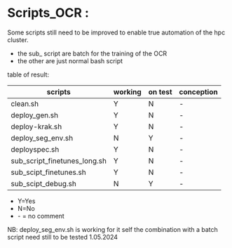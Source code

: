 # Scripts_OCR : 

Some scripts still need to be improved to enable true automation of the hpc cluster. 
* the sub_ script are batch for the training of the OCR
* the other are just normal bash script 

table of result: 

| scripts                      | working | on test | conception |
|------------------------------|---------|---------|------------|
| clean.sh                     | Y       | N       | -          |
| deploy_gen.sh                | Y       | N       | -          |
| deploy-krak.sh               | Y       | N       | -          |
| deploy_seg_env.sh            | N       | Y       | -          |
| deployspec.sh                | Y       | N       | -          |
| sub_script_finetunes_long.sh | Y       | N       | -          |
| sub_scipt_finetunes.sh       | Y       | N       | -          |
| sub_scipt_debug.sh           | N       | Y       | -          |




* Y=Yes
* N=No
* \- = no comment

NB: deploy_seg_env.sh  is working for it self the combination with a batch script need still to be tested
1.05.2024
